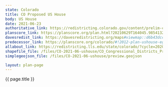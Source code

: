 ```yaml
---
state: Colorado
title: CO Proposed US House
body: US House
date: 2021-06-23
authoritative_link: https://redistricting.colorado.gov/content/prelim-congressional-maps
planscore_link: https://planscore.org/plan.html?20210629T164045.985413296Z
davesredist_link: https://davesredistricting.org/maps#viewmap::d6b43dcc-f6f1-40ab-80c6-7593a42239b2
predecessor_link: https://planscore.org/colorado/#!2012-plan-ushouse-eg
allabout_link: https://redistricting.lls.edu/state/colorado/?cycle=2020&level=Congress&startdate=2021-06-23
shapefile_file: /files/CO-2021-06-ushouse/CO_Congressional_Districts_Prelim_Final_SHP.zip
simplegeojson_file: /files/CO-2021-06-ushouse/preview.geojson

layout: plan-page
---
```


{{ page.title }}

